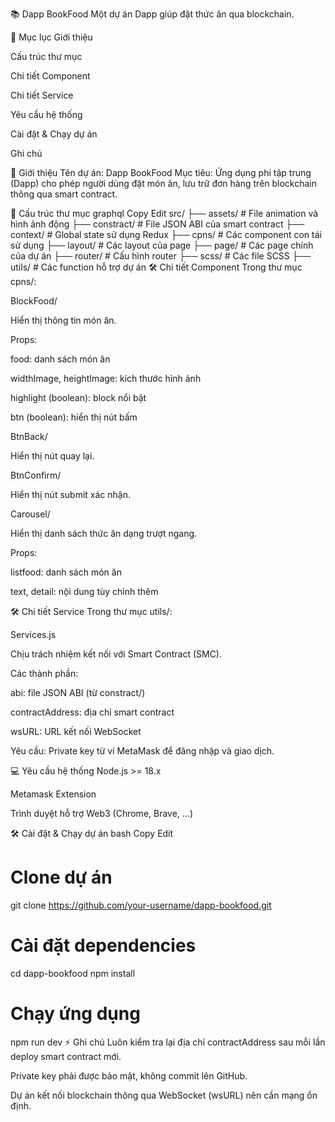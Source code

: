 📚 Dapp BookFood
Một dự án Dapp giúp đặt thức ăn qua blockchain.

📖 Mục lục
Giới thiệu

Cấu trúc thư mục

Chi tiết Component

Chi tiết Service

Yêu cầu hệ thống

Cài đặt & Chạy dự án

Ghi chú

🚀 Giới thiệu
Tên dự án: Dapp BookFood
Mục tiêu:
Ứng dụng phi tập trung (Dapp) cho phép người dùng đặt món ăn, lưu trữ đơn hàng trên blockchain thông qua smart contract.

📂 Cấu trúc thư mục
graphql
Copy
Edit
src/
├── assets/         # File animation và hình ảnh động
├── constract/      # File JSON ABI của smart contract
├── context/        # Global state sử dụng Redux
├── cpns/           # Các component con tái sử dụng
├── layout/         # Các layout của page
├── page/           # Các page chính của dự án
├── router/         # Cấu hình router
├── scss/           # Các file SCSS
├── utils/          # Các function hỗ trợ dự án
🛠️ Chi tiết Component
Trong thư mục cpns/:

BlockFood/

Hiển thị thông tin món ăn.

Props:

food: danh sách món ăn

widthImage, heightImage: kích thước hình ảnh

highlight (boolean): block nổi bật

btn (boolean): hiển thị nút bấm

BtnBack/

Hiển thị nút quay lại.

BtnConfirm/

Hiển thị nút submit xác nhận.

Carousel/

Hiển thị danh sách thức ăn dạng trượt ngang.

Props:

listfood: danh sách món ăn

text, detail: nội dung tùy chỉnh thêm

🛠️ Chi tiết Service
Trong thư mục utils/:

Services.js

Chịu trách nhiệm kết nối với Smart Contract (SMC).

Các thành phần:

abi: file JSON ABI (từ constract/)

contractAddress: địa chỉ smart contract

wsURL: URL kết nối WebSocket

Yêu cầu: Private key từ ví MetaMask để đăng nhập và giao dịch.

💻 Yêu cầu hệ thống
Node.js >= 18.x

Metamask Extension

Trình duyệt hỗ trợ Web3 (Chrome, Brave, ...)

🛠️ Cài đặt & Chạy dự án
bash
Copy
Edit
# Clone dự án
git clone https://github.com/your-username/dapp-bookfood.git

# Cài đặt dependencies
cd dapp-bookfood
npm install

# Chạy ứng dụng
npm run dev
⚡ Ghi chú
Luôn kiểm tra lại địa chỉ contractAddress sau mỗi lần deploy smart contract mới.

Private key phải được bảo mật, không commit lên GitHub.

Dự án kết nối blockchain thông qua WebSocket (wsURL) nên cần mạng ổn định.
